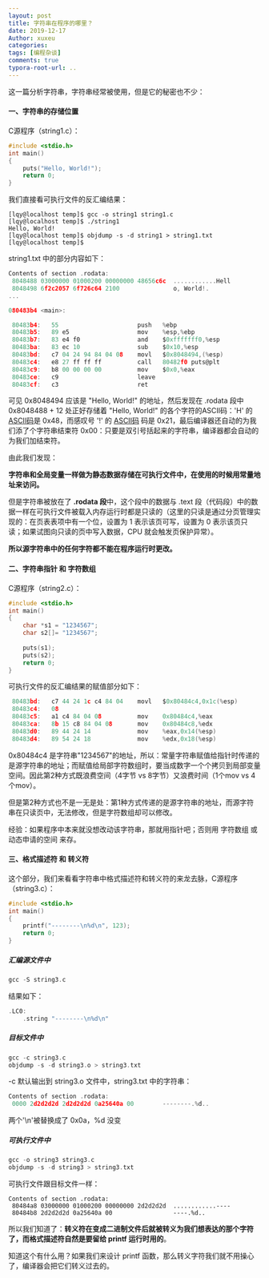 ```yaml
---
layout: post
title: 字符串在程序的哪里？
date: 2019-12-17
Author: xuxeu
categories: 
tags: [编程杂谈]
comments: true
typora-root-url: ..
---
```


这一篇分析字符串，字符串经常被使用，但是它的秘密也不少：

#### 一、字符串的存储位置

C源程序（string1.c）：

```c
#include <stdio.h>
int main()
{
	puts("Hello, World!");
	return 0;
}
```
我们直接看可执行文件的反汇编结果：

```shell
[lqy@localhost temp]$ gcc -o string1 string1.c
[lqy@localhost temp]$ ./string1 
Hello, World!
[lqy@localhost temp]$ objdump -s -d string1 > string1.txt
[lqy@localhost temp]$ 
```

string1.txt 中的部分内容如下：

```c
Contents of section .rodata:
 8048488 03000000 01000200 00000000 48656c6c  ............Hell
 8048498 6f2c2057 6f726c64 2100               o, World!.  
...
```

```c
080483b4 <main>:

 80483b4:	55                   	push   %ebp
 80483b5:	89 e5                	mov    %esp,%ebp
 80483b7:	83 e4 f0             	and    $0xfffffff0,%esp
 80483ba:	83 ec 10             	sub    $0x10,%esp
 80483bd:	c7 04 24 94 84 04 08 	movl   $0x8048494,(%esp)
 80483c4:	e8 27 ff ff ff       	call   80482f0 puts@plt
 80483c9:	b8 00 00 00 00       	mov    $0x0,%eax
 80483ce:	c9                   	leave
 80483cf:	c3                   	ret
```

可见 0x8048494 应该是 "Hello, World!" 的地址，然后发现在 .rodata 段中 0x8048488 + 12 处正好存储着 "Hello, World!" 的各个字符的ASCII码：'H' 的 <a target="_blank" href="http://www.asciitable.com/">ASCII码</a>是 0x48，而感叹号 '!' 的 <a target="_blank" href="http://www.asciitable.com/">ASCII码</a> 码是 0x21，最后编译器还自动的为我们添了个字符串结束符 0x00：只要是双引号括起来的字符串，编译器都会自动的为我们加结束符。

由此我们发现：

**字符串和全局变量一样做为静态数据存储在可执行文件中，在使用的时候用常量地址来访问。**

但是字符串被放在了 **.rodata 段**中，这个段中的数据与 .text 段（代码段）中的数据一样在可执行文件被载入内存运行时都是只读的（这里的只读是通过分页管理实现的：在页表表项中有一个位，设置为 1 表示该页可写，设置为 0 表示该页只读；如果试图向只读的页中写入数据，CPU 就会触发页保护异常）。

**所以源字符串中的任何字符都不能在程序运行时更改。**

#### 二、字符串指针 和 字符数组

C源程序（string2.c）：

```c
#include <stdio.h>
int main()
{
	char *s1 = "1234567";
	char s2[]= "1234567";
	
	puts(s1);
	puts(s2);
	return 0;
}
```
可执行文件的反汇编结果的赋值部分如下：

```c
 80483bd:	c7 44 24 1c c4 84 04 	movl   $0x80484c4,0x1c(%esp)
 80483c4:	08 
 80483c5:	a1 c4 84 04 08       	mov    0x80484c4,%eax
 80483ca:	8b 15 c8 84 04 08    	mov    0x80484c8,%edx
 80483d0:	89 44 24 14          	mov    %eax,0x14(%esp)
 80483d4:	89 54 24 18          	mov    %edx,0x18(%esp)
```

0x80484c4 是字符串"1234567"的地址，所以：常量字符串赋值给指针时传递的是源字符串的地址；而赋值给局部字符数组时，要当成数字一个个拷贝到局部变量空间。因此第2种方式既浪费空间（4字节 vs 8字节）又浪费时间（1个mov vs 4个mov）。

但是第2种方式也不是一无是处：第1种方式传递的是源字符串的地址，而源字符串在只读页中，无法修改，但是字符数组却可以修改。

经验：如果程序中本来就没想改动该字符串，那就用指针吧；否则用 字符数组 或 动态申请的空间 来存。

#### 三、格式描述符 和 转义符

这个部分，我们来看看字符串中格式描述符和转义符的来龙去脉，C源程序（string3.c）：

```c
#include <stdio.h>
int main()
{
	printf("--------\n%d\n", 123);
	return 0;
}
```


##### 汇编源文件中

```c
gcc -S string3.c
```

结果如下：

```c
.LC0:
	.string	"--------\n%d\n"
```

##### 目标文件中

```c
gcc -c string3.c
objdump -s -d string3.o > string3.txt
```

-c 默认输出到 string3.o 文件中，string3.txt 中的字符串：

```c
Contents of section .rodata:
 0000 2d2d2d2d 2d2d2d2d 0a25640a 00        --------.%d..   
```

两个'\n'被替换成了 0x0a，%d 没变

##### 可执行文件中

```c
gcc -o string3 string3.c
objdump -s -d string3 > string3.txt
```

可执行文件跟目标文件一样：

	Contents of section .rodata:
	 80484a8 03000000 01000200 00000000 2d2d2d2d  ............----
	 80484b8 2d2d2d2d 0a25640a 00                 ----.%d..       

所以我们知道了：**转义符在变成二进制文件后就被转义为我们想表达的那个字符了，而格式描述符自然是要留给 printf 运行时用的**。

知道这个有什么用？如果我们来设计 printf 函数，那么转义字符我们就不用操心了，编译器会把它们转义过去的。
